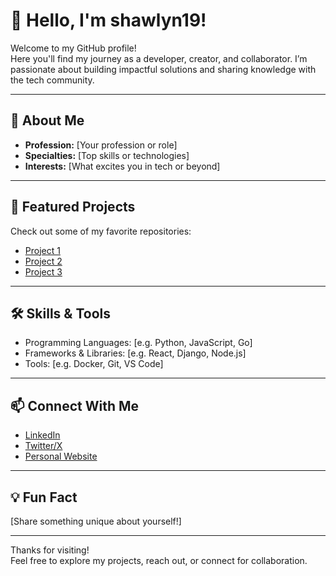 # 👋 Hello, I'm shawlyn19!

Welcome to my GitHub profile!  
Here you'll find my journey as a developer, creator, and collaborator. I’m passionate about building impactful solutions and sharing knowledge with the tech community.

---

## 🚀 About Me
- **Profession:** [Your profession or role]
- **Specialties:** [Top skills or technologies]
- **Interests:** [What excites you in tech or beyond]

---

## 🌟 Featured Projects
Check out some of my favorite repositories:
- [Project 1](#)
- [Project 2](#)
- [Project 3](#)

---

## 🛠️ Skills & Tools
- Programming Languages: [e.g. Python, JavaScript, Go]
- Frameworks & Libraries: [e.g. React, Django, Node.js]
- Tools: [e.g. Docker, Git, VS Code]

---

## 📫 Connect With Me
- [LinkedIn](#)
- [Twitter/X](#)
- [Personal Website](#)

---

## 💡 Fun Fact
[Share something unique about yourself!]

---

Thanks for visiting!  
Feel free to explore my projects, reach out, or connect for collaboration.
